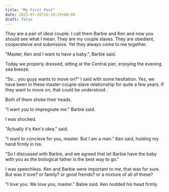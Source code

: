 ```yaml
---
title: "My First Post"
date: 2023-07-26T15:19:25+08:00
draft: false
---
```

They are a pair of ideal couple. I call them Barbie and Ken and now you should see what I mean. They are my couple slaves. They are obedient, cooperateive and submissive. Yet they always come to me together.

"Master, Ken and I want to have a baby.", Barbie said.

Today we properly dressed, sitting at the Central pier, enjoying the evening sea breeze.

"So... you guys wants to move on?" I said with some hesitation. Yes, we have been in these master-couple-slave relationship for quite a few years. If they want to move on, that could be understood.

Both of them shoke their heads. 

"I want you to impregnate me." Barbie said.

I was shocked.

"Actually it's Ken's idea." said.

"I want to concieve for you, master. But I am a man." Ken said, holding my hand firmly in his.

"So I discussed with Barbie, and we agreed that let Barbie have the baby with you as the biological father is the best way to go." 

I was speechless. Ken and Barbie were important to me, that was for sure. But was it love? or family? or good freinds? or a mixture of all of these?

"I love you. We love you, master." Babie said. Ken nodded his head firmly.



 
